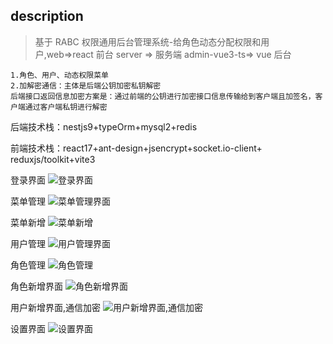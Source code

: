 ## description

> 基于 RABC 权限通用后台管理系统-给角色动态分配权限和用户,web=>react 前台 server => 服务端 admin-vue3-ts=> vue 后台

```
1.角色、用户、动态权限菜单
2.加解密通信：主体是后端公钥加密私钥解密
后端接口返回信息加密方案是：通过前端的公钥进行加密接口信息传输给到客户端且加签名，客户端通过客户端私钥进行解密
```

后端技术栈：nestjs9+typeOrm+mysql2+redis

前端技术栈：react17+ant-design+jsencrypt+socket.io-client+ reduxjs/toolkit+vite3

登录界面
![登录界面](https://gitee.com/front-learn/fullstack-nest-react/raw/master/web/public/img/2.png)

菜单管理
![菜单管理界面](https://gitee.com/front-learn/fullstack-nest-react/raw/master/web/public/img/1.png)

菜单新增
![菜单新增](https://gitee.com/front-learn/fullstack-nest-react/raw/master/web/public/img/5.png)

用户管理
![用户管理界面](https://gitee.com/front-learn/fullstack-nest-react/raw/master/web/public/img/3.png)

角色管理
![角色管理](https://gitee.com/front-learn/fullstack-nest-react/raw/master/web/public/img/4.png)

角色新增界面
![角色新增界面](https://gitee.com/front-learn/fullstack-nest-react/raw/master/web/public/img/6.png)

用户新增界面,通信加密
![用户新增界面,通信加密](https://gitee.com/front-learn/fullstack-nest-react/raw/master/web/public/img/7.png)

设置界面
![设置界面](https://gitee.com/front-learn/fullstack-nest-react/raw/master/web/public/img/8.png)
